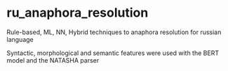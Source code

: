 # ru_anaphora_resolution
Rule-based, ML, NN, Hybrid techniques to anaphora resolution for russian language

Syntactic, morphological and semantic features were used with the BERT model and the NATASHA parser